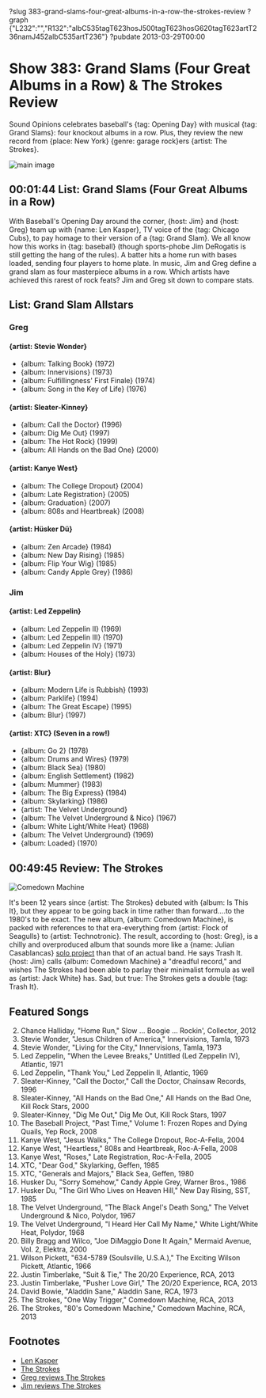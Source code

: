 ?slug 383-grand-slams-four-great-albums-in-a-row-the-strokes-review
?graph {"L232":"","R132":"albC535tagT623hosJ500tagT623hosG620tagT623artT236namJ452albC535artT236"}
?pubdate 2013-03-29T00:00

# Show 383: Grand Slams (Four Great Albums in a Row) & The Strokes Review
Sound Opinions celebrates baseball's {tag: Opening Day} with musical {tag: Grand Slams}: four knockout albums in a row. Plus, they review the new record from {place: New York} {genre: garage rock}ers {artist: The Strokes}.

![main image](http://static.soundopinions.org/images/2013/grandslams.jpg)

## 00:01:44 List: Grand Slams (Four Great Albums in a Row)
With Baseball's Opening Day around the corner, {host: Jim} and {host: Greg} team up with {name: Len Kasper}, TV voice of the {tag: Chicago Cubs}, to pay homage to their version of a {tag: Grand Slam}. We all know how this works in {tag: baseball} (though sports-phobe Jim DeRogatis is still getting the hang of the rules). A batter hits a home run with bases loaded, sending four players to home plate. In music, Jim and Greg define a grand slam as four masterpiece albums in a row. Which artists have achieved this rarest of rock feats? Jim and Greg sit down to compare stats. 

## List: Grand Slam Allstars

### Greg

#### {artist: Stevie Wonder}
- {album: Talking Book} (1972) 
- {album: Innervisions} (1973) 
- {album: Fulfillingness' First Finale} (1974) 
- {album: Song in the Key of Life} (1976)

#### {artist: Sleater-Kinney}
- {album: Call the Doctor} (1996)
- {album: Dig Me Out} (1997)
- {album: The Hot Rock} (1999)
- {album: All Hands on the Bad One} (2000)

#### {artist: Kanye West}
- {album: The College Dropout} (2004)
- {album: Late Registration} (2005)
- {album: Graduation} (2007)
- {album: 808s and Heartbreak} (2008)

#### {artist: Hüsker Dü}
- {album: Zen Arcade} (1984)
- {album: New Day Rising} (1985) 
- {album: Flip Your Wig} (1985)
- {album: Candy Apple Grey} (1986) 

### Jim

#### {artist: Led Zeppelin}
- {album: Led Zeppelin II} (1969)
- {album: Led Zeppelin III} (1970)
- {album: Led Zeppelin IV} (1971)
- {album: Houses of the Holy} (1973)

#### {artist: Blur}
- {album: Modern Life is Rubbish} (1993)
- {album: Parklife} (1994)
- {album: The Great Escape} (1995)
- {album: Blur} (1997)

#### {artist: XTC} (Seven in a row!)
- {album: Go 2} (1978) 
- {album: Drums and Wires} (1979)
- {album: Black Sea} (1980)
- {album: English Settlement} (1982)
- {album: Mummer} (1983) 
- {album: The Big Express} (1984) 
- {album: Skylarking} (1986)
- {artist: The Velvet Underground}
- {album: The Velvet Underground & Nico} (1967) 
- {album: White Light/White Heat} (1968) 
- {album: The Velvet Underground} (1969)
- {album: Loaded} (1970)

## 00:49:45 Review: The Strokes
![Comedown Machine](http://is5.mzstatic.com/image/thumb/Music/v4/20/50/47/20504731-f591-14e7-0b85-00955ebfb3c6/886443855571.jpg/600x600bb-85.jpg "560289/601140186")

It's been 12 years since {artist: The Strokes} debuted with {album: Is This It}, but they appear to be going back in time rather than forward....to the 1980's to be exact. The new album, {album: Comedown Machine}, is packed with references to that era-everything from {artist: Flock of Seagulls} to {artist: Technotronic}. The result, according to {host: Greg}, is a chilly and overproduced album that sounds more like a {name:  Julian Casablancas} [solo project](209/review/thestrokes) than that of an actual band. He says Trash It. {host: Jim} calls {album: Comedown Machine} a "dreadful record," and wishes The Strokes had been able to parlay their minimalist formula as well as {artist: Jack White} has. Sad, but true: The Strokes gets a double {tag: Trash It}.

## Featured Songs
2. Chance Halliday, "Home Run," Slow ... Boogie ... Rockin', Collector, 2012
3. Stevie Wonder, "Jesus Children of America," Innervisions, Tamla, 1973
4. Stevie Wonder, "Living for the City," Innervisions, Tamla, 1973
5. Led Zeppelin, "When the Levee Breaks," Untitled (Led Zeppelin IV), Atlantic, 1971
6. Led Zeppelin, "Thank You," Led Zeppelin II, Atlantic, 1969
7. Sleater-Kinney, "Call the Doctor," Call the Doctor, Chainsaw Records, 1996
8. Sleater-Kinney, "All Hands on the Bad One," All Hands on the Bad One, Kill Rock Stars, 2000
9. Sleater-Kinney, "Dig Me Out," Dig Me Out, Kill Rock Stars, 1997
10. The Baseball Project, "Past Time," Volume 1: Frozen Ropes and Dying Quails, Yep Rock, 2008
11. Kanye West, "Jesus Walks," The College Dropout, Roc-A-Fella, 2004
12. Kanye West, "Heartless," 808s and Heartbreak, Roc-A-Fella, 2008
13. Kanye West, "Roses," Late Registration, Roc-A-Fella, 2005
14. XTC, "Dear God," Skylarking, Geffen, 1985
15. XTC, "Generals and Majors," Black Sea, Geffen, 1980
16. Husker Du, "Sorry Somehow," Candy Apple Grey, Warner Bros., 1986
17. Husker Du, "The Girl Who Lives on Heaven Hill," New Day Rising, SST, 1985
18. The Velvet Underground, "The Black Angel's Death Song," The Velvet Underground & Nico, Polydor, 1967
19. The Velvet Underground, "I Heard Her Call My Name," White Light/White Heat, Polydor, 1968
20. Billy Bragg and Wilco, "Joe DiMaggio Done It Again," Mermaid Avenue, Vol. 2, Elektra, 2000
21. Wilson Pickett, "634-5789 (Soulsville, U.S.A.)," The Exciting Wilson Pickett, Atlantic, 1966
22. Justin Timberlake, "Suit & Tie," The 20/20 Experience, RCA, 2013
23. Justin Timberlake, "Pusher Love Girl," The 20/20 Experience, RCA, 2013
24. David Bowie, "Aladdin Sane," Aladdin Sane, RCA, 1973
25. The Strokes, "One Way Trigger," Comedown Machine, RCA, 2013
26. The Strokes, "80's Comedown Machine," Comedown Machine, RCA, 2013

## Footnotes
- [Len Kasper](http://chicago.cubs.mlb.com/team/broadcasters.jsp?c_id=chc)
- [The Strokes](http://www.thestrokes.com/us/home)
- [Greg reviews The Strokes](http://articles.chicagotribune.com/2013-03-25/entertainment/chi-strokes-comedown-machine-review-20130325_1_comedown-machine-album-review-strokes)
- [Jim reviews The Strokes](http://www.wbez.org/blogs/jim-derogatis/2013-04/turkey-shoot-strokes-justin-timberlake-david-bowie-and-nick-cave-106476)
